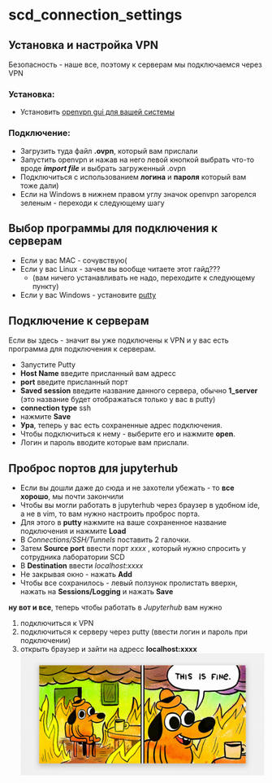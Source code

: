 # scd_connection_settings
## Установка и настройка VPN
Безопасность - наше все, поэтому к серверам мы подключаемся через VPN
### Установка:
* Установить [openvpn gui для вашей системы](https://openvpn.net/community-downloads/)
### Подключение:
* Загрузить туда файл **.ovpn**, который вам прислали
* Запустить openvpn и нажав на него левой кнопкой выбрать что-то вроде ***import file*** и выбрать загруженный .ovpn
* Подключиться с использованием **логина** и **пароля** который вам тоже дали)
* Если на Windows в нижнем правом углу значок openvpn загорелся зеленым - переходи к следующему шагу
## Выбор программы для подключения к серверам
- Если у вас MAC - сочувствую(
- Если у вас Linux - зачем вы вообще читаете этот гайд???
  - (вам ничего устанавливать не надо, переходите к следующему пункту)
- Если у вас Windows - установите [putty](https://www.chiark.greenend.org.uk/~sgtatham/putty/latest.html)
## Подключение к серверам
Если вы здесь - значит вы уже подключены к VPN и у вас есть программа для подключения к серверам.
* Запустите Putty
* **Host Name**  введите присланный вам адресс
* **port** введите присланный порт
* **Saved session** введите название данного сервера, обычно **1_server** (это название будет отображаться только у вас в putty)
* **connection type** ssh
* нажмите **Save**
* **Ура**, теперь у вас есть сохраненные адрес подключения.
* Чтобы подключиться к нему - выберите его и нажмите **open**.
* Логин и пароль вводите которые вам прислали.
## Проброс портов для jupyterhub
* Если вы дошли даже до сюда и не захотели убежать - то **все хорошо**, мы почти закончили
* Чтобы вы могли работать в jupyterhub через браузер в удобном ide, а не в vim, то вам нужно настроить проброс порта.
* Для этого в **putty** нажмите на ваше сохраненное название подключения и нажмите **Load**
* В *Connections/SSH/Tunnels* поставить 2 галочки.
* Затем **Source port** ввести порт *xxxx* , который нужно спросить у сотрудника лаборатории SCD
* В **Destination** ввести *localhost:xxxx*
* Не закрывая окно - нажать **Add**
* Чтобы все сохранилось - левый ползунок пролистать вверхн, нажать на **Sessions/Logging** и нажать **Save**

**ну вот и все**, теперь чтобы работать в *Jupyterhub* вам нужно
1) подключиться к VPN
2) подключиться к серверу через putty (ввести логин и пароль при подключении)
3) открыть браузер и зайти на адресс **localhost:xxxx**
![cat](/assets/images/cat.jpg)
